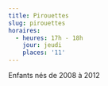 ```yaml
---
title: Pirouettes
slug: pirouettes
horaires:
  - heures: 17h - 18h
    jour: jeudi
    places: '11'
---
```

Enfants nés de 2008 à 2012
